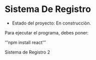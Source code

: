 <h1> Sistema De Registro</h1>

- Estado del proyecto: En construcciòn.

Para ejecutar el programa, debes poner:

‘’’npm install react’’’

Sistema de Registro 2

